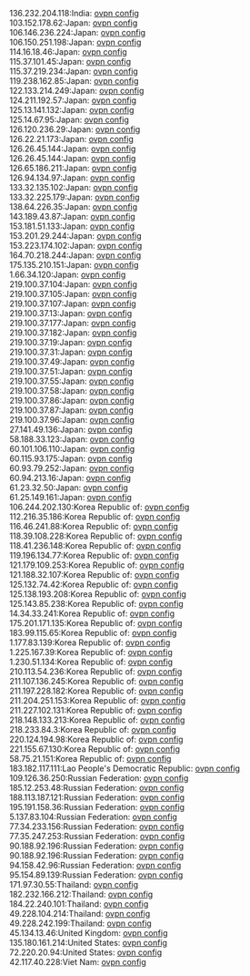 136.232.204.118:India: [ovpn config](vpn/136_232_204_118.ovpn)  
103.152.178.62:Japan: [ovpn config](vpn/103_152_178_62.ovpn)  
106.146.236.224:Japan: [ovpn config](vpn/106_146_236_224.ovpn)  
106.150.251.198:Japan: [ovpn config](vpn/106_150_251_198.ovpn)  
114.16.18.46:Japan: [ovpn config](vpn/114_16_18_46.ovpn)  
115.37.101.45:Japan: [ovpn config](vpn/115_37_101_45.ovpn)  
115.37.219.234:Japan: [ovpn config](vpn/115_37_219_234.ovpn)  
119.238.162.85:Japan: [ovpn config](vpn/119_238_162_85.ovpn)  
122.133.214.249:Japan: [ovpn config](vpn/122_133_214_249.ovpn)  
124.211.192.57:Japan: [ovpn config](vpn/124_211_192_57.ovpn)  
125.13.141.132:Japan: [ovpn config](vpn/125_13_141_132.ovpn)  
125.14.67.95:Japan: [ovpn config](vpn/125_14_67_95.ovpn)  
126.120.236.29:Japan: [ovpn config](vpn/126_120_236_29.ovpn)  
126.22.21.173:Japan: [ovpn config](vpn/126_22_21_173.ovpn)  
126.26.45.144:Japan: [ovpn config](vpn/126_26_45_144.ovpn)  
126.26.45.144:Japan: [ovpn config](vpn/126_26_45_144.ovpn)  
126.65.186.211:Japan: [ovpn config](vpn/126_65_186_211.ovpn)  
126.94.134.97:Japan: [ovpn config](vpn/126_94_134_97.ovpn)  
133.32.135.102:Japan: [ovpn config](vpn/133_32_135_102.ovpn)  
133.32.225.179:Japan: [ovpn config](vpn/133_32_225_179.ovpn)  
138.64.226.35:Japan: [ovpn config](vpn/138_64_226_35.ovpn)  
143.189.43.87:Japan: [ovpn config](vpn/143_189_43_87.ovpn)  
153.181.51.133:Japan: [ovpn config](vpn/153_181_51_133.ovpn)  
153.201.29.244:Japan: [ovpn config](vpn/153_201_29_244.ovpn)  
153.223.174.102:Japan: [ovpn config](vpn/153_223_174_102.ovpn)  
164.70.218.244:Japan: [ovpn config](vpn/164_70_218_244.ovpn)  
175.135.210.151:Japan: [ovpn config](vpn/175_135_210_151.ovpn)  
1.66.34.120:Japan: [ovpn config](vpn/1_66_34_120.ovpn)  
219.100.37.104:Japan: [ovpn config](vpn/219_100_37_104.ovpn)  
219.100.37.105:Japan: [ovpn config](vpn/219_100_37_105.ovpn)  
219.100.37.107:Japan: [ovpn config](vpn/219_100_37_107.ovpn)  
219.100.37.13:Japan: [ovpn config](vpn/219_100_37_13.ovpn)  
219.100.37.177:Japan: [ovpn config](vpn/219_100_37_177.ovpn)  
219.100.37.182:Japan: [ovpn config](vpn/219_100_37_182.ovpn)  
219.100.37.19:Japan: [ovpn config](vpn/219_100_37_19.ovpn)  
219.100.37.31:Japan: [ovpn config](vpn/219_100_37_31.ovpn)  
219.100.37.49:Japan: [ovpn config](vpn/219_100_37_49.ovpn)  
219.100.37.51:Japan: [ovpn config](vpn/219_100_37_51.ovpn)  
219.100.37.55:Japan: [ovpn config](vpn/219_100_37_55.ovpn)  
219.100.37.58:Japan: [ovpn config](vpn/219_100_37_58.ovpn)  
219.100.37.86:Japan: [ovpn config](vpn/219_100_37_86.ovpn)  
219.100.37.87:Japan: [ovpn config](vpn/219_100_37_87.ovpn)  
219.100.37.96:Japan: [ovpn config](vpn/219_100_37_96.ovpn)  
27.141.49.136:Japan: [ovpn config](vpn/27_141_49_136.ovpn)  
58.188.33.123:Japan: [ovpn config](vpn/58_188_33_123.ovpn)  
60.101.106.110:Japan: [ovpn config](vpn/60_101_106_110.ovpn)  
60.115.93.175:Japan: [ovpn config](vpn/60_115_93_175.ovpn)  
60.93.79.252:Japan: [ovpn config](vpn/60_93_79_252.ovpn)  
60.94.213.16:Japan: [ovpn config](vpn/60_94_213_16.ovpn)  
61.23.32.50:Japan: [ovpn config](vpn/61_23_32_50.ovpn)  
61.25.149.161:Japan: [ovpn config](vpn/61_25_149_161.ovpn)  
106.244.202.130:Korea Republic of: [ovpn config](vpn/106_244_202_130.ovpn)  
112.216.35.186:Korea Republic of: [ovpn config](vpn/112_216_35_186.ovpn)  
116.46.241.88:Korea Republic of: [ovpn config](vpn/116_46_241_88.ovpn)  
118.39.108.228:Korea Republic of: [ovpn config](vpn/118_39_108_228.ovpn)  
118.41.236.148:Korea Republic of: [ovpn config](vpn/118_41_236_148.ovpn)  
119.196.134.77:Korea Republic of: [ovpn config](vpn/119_196_134_77.ovpn)  
121.179.109.253:Korea Republic of: [ovpn config](vpn/121_179_109_253.ovpn)  
121.188.32.107:Korea Republic of: [ovpn config](vpn/121_188_32_107.ovpn)  
125.132.74.42:Korea Republic of: [ovpn config](vpn/125_132_74_42.ovpn)  
125.138.193.208:Korea Republic of: [ovpn config](vpn/125_138_193_208.ovpn)  
125.143.85.238:Korea Republic of: [ovpn config](vpn/125_143_85_238.ovpn)  
14.34.33.241:Korea Republic of: [ovpn config](vpn/14_34_33_241.ovpn)  
175.201.171.135:Korea Republic of: [ovpn config](vpn/175_201_171_135.ovpn)  
183.99.115.65:Korea Republic of: [ovpn config](vpn/183_99_115_65.ovpn)  
1.177.83.139:Korea Republic of: [ovpn config](vpn/1_177_83_139.ovpn)  
1.225.167.39:Korea Republic of: [ovpn config](vpn/1_225_167_39.ovpn)  
1.230.51.134:Korea Republic of: [ovpn config](vpn/1_230_51_134.ovpn)  
210.113.54.236:Korea Republic of: [ovpn config](vpn/210_113_54_236.ovpn)  
211.107.136.245:Korea Republic of: [ovpn config](vpn/211_107_136_245.ovpn)  
211.197.228.182:Korea Republic of: [ovpn config](vpn/211_197_228_182.ovpn)  
211.204.251.153:Korea Republic of: [ovpn config](vpn/211_204_251_153.ovpn)  
211.227.102.131:Korea Republic of: [ovpn config](vpn/211_227_102_131.ovpn)  
218.148.133.213:Korea Republic of: [ovpn config](vpn/218_148_133_213.ovpn)  
218.233.84.3:Korea Republic of: [ovpn config](vpn/218_233_84_3.ovpn)  
220.124.194.98:Korea Republic of: [ovpn config](vpn/220_124_194_98.ovpn)  
221.155.67.130:Korea Republic of: [ovpn config](vpn/221_155_67_130.ovpn)  
58.75.21.151:Korea Republic of: [ovpn config](vpn/58_75_21_151.ovpn)  
183.182.117.111:Lao People's Democratic Republic: [ovpn config](vpn/183_182_117_111.ovpn)  
109.126.36.250:Russian Federation: [ovpn config](vpn/109_126_36_250.ovpn)  
185.12.253.48:Russian Federation: [ovpn config](vpn/185_12_253_48.ovpn)  
188.113.187.121:Russian Federation: [ovpn config](vpn/188_113_187_121.ovpn)  
195.191.158.36:Russian Federation: [ovpn config](vpn/195_191_158_36.ovpn)  
5.137.83.104:Russian Federation: [ovpn config](vpn/5_137_83_104.ovpn)  
77.34.233.156:Russian Federation: [ovpn config](vpn/77_34_233_156.ovpn)  
77.35.247.253:Russian Federation: [ovpn config](vpn/77_35_247_253.ovpn)  
90.188.92.196:Russian Federation: [ovpn config](vpn/90_188_92_196.ovpn)  
90.188.92.196:Russian Federation: [ovpn config](vpn/90_188_92_196.ovpn)  
94.158.42.96:Russian Federation: [ovpn config](vpn/94_158_42_96.ovpn)  
95.154.89.139:Russian Federation: [ovpn config](vpn/95_154_89_139.ovpn)  
171.97.30.55:Thailand: [ovpn config](vpn/171_97_30_55.ovpn)  
182.232.166.212:Thailand: [ovpn config](vpn/182_232_166_212.ovpn)  
184.22.240.101:Thailand: [ovpn config](vpn/184_22_240_101.ovpn)  
49.228.104.214:Thailand: [ovpn config](vpn/49_228_104_214.ovpn)  
49.228.242.199:Thailand: [ovpn config](vpn/49_228_242_199.ovpn)  
45.134.13.46:United Kingdom: [ovpn config](vpn/45_134_13_46.ovpn)  
135.180.161.214:United States: [ovpn config](vpn/135_180_161_214.ovpn)  
72.220.20.94:United States: [ovpn config](vpn/72_220_20_94.ovpn)  
42.117.40.228:Viet Nam: [ovpn config](vpn/42_117_40_228.ovpn)  
